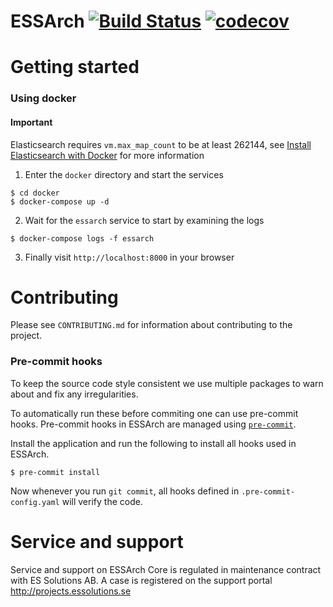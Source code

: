 # ESSArch [![Build Status](https://travis-ci.org/ESSolutions/ESSArch.svg?branch=master)](https://travis-ci.org/ESSolutions/ESSArch) [![codecov](https://codecov.io/gh/ESSolutions/ESSArch/branch/master/graph/badge.svg)](https://codecov.io/gh/ESSolutions/ESSArch)

# Getting started

### Using docker

#### Important

Elasticsearch requires `vm.max_map_count` to be at least 262144, see
[Install Elasticsearch with Docker](https://www.elastic.co/guide/en/elasticsearch/reference/6.5/docker.html#docker-cli-run-prod-mode) for more information

1. Enter the `docker` directory and start the services

```
$ cd docker
$ docker-compose up -d
```

2. Wait for the `essarch` service to start by examining the logs

```
$ docker-compose logs -f essarch
```

3. Finally visit `http://localhost:8000` in your browser

# Contributing

Please see `CONTRIBUTING.md` for information about contributing to the project.

### Pre-commit hooks

To keep the source code style consistent we use multiple packages to
warn about and fix any irregularities.

To automatically run these before commiting one can use pre-commit hooks.
Pre-commit hooks in ESSArch are managed using [`pre-commit`](https://pre-commit.com).

Install the application and run the following to install all hooks used in ESSArch.

```
$ pre-commit install
```

Now whenever you run `git commit`, all hooks defined in `.pre-commit-config.yaml` will verify the code.

# Service and support

Service and support on ESSArch Core is regulated in maintenance contract with ES Solutions AB. A case is registered on the support portal http://projects.essolutions.se
